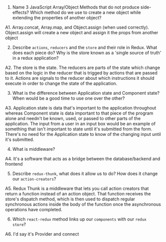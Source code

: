 1.  Name 3 JavaScript Array/Object Methods that do not produce side-effects? Which method do we use to create a new object while extending the properties of another object?

A1. Array.concat, Array.map, and Object.assign (when used correctly).
Object.assign will create a new object and assign it the props from another object


2.  Describe `actions`, `reducers` and the `store` and their role in Redux. What does each piece do? Why is the store known as a 'single source of truth' in a redux application?

A2. The store is the state. The reducers are parts of the state which change based on the logic in the reducer that is trigged by actions that are passed to it. Actions are signals to the reducer about which instructions it should execute in order to change the state of the application. 


3.  What is the difference between Application state and Component state? When would be a good time to use one over the other?

A3. Application state is data that's important to the application throughout whereas Component state is data important to that piece of the program alone and needn't be known, used, or passed to other parts of the application. The input from a user in an input box would be an example of something that isn't important to state until it's submitted from the form. There's no need for the Application state to know of the changing input until it's submitted.


4.  What is middleware?

A4. It's a software that acts as a bridge between the database/backend and frontend


5.  Describe `redux-thunk`, what does it allow us to do? How does it change our `action-creators`?

A5. Redux Thunk is a middleware that lets you call action creators that return a function instead of an action object. That function receives the store's dispatch method, which is then used to dispatch regular synchronous actions inside the body of the function once the asynchronous operations have completed.

6.  Which `react-redux` method links up our `components` with our `redux store`?

A6. I'd say it's Provider and connect
